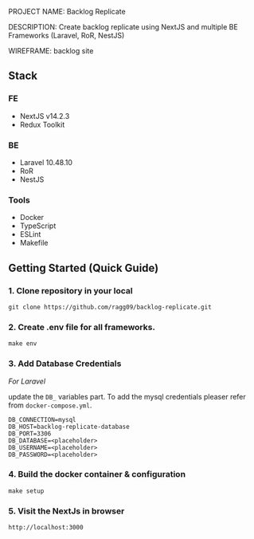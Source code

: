 PROJECT NAME: Backlog Replicate

DESCRIPTION: Create backlog replicate using NextJS and multiple BE Frameworks (Laravel, RoR, NestJS)

WIREFRAME: backlog site

## Stack

### FE

-   NextJS v14.2.3
-   Redux Toolkit

### BE

-   Laravel 10.48.10
-   RoR
-   NestJS

### Tools

-   Docker
-   TypeScript
-   ESLint
-   Makefile

## Getting Started (Quick Guide)

### 1. Clone repository in your local

```
git clone https://github.com/ragg09/backlog-replicate.git

```

### 2. Create .env file for all frameworks.

```
make env
```

### 3. Add Database Credentials

_For Laravel_

update the `DB_` variables part. To add the mysql credentials pleaser refer from
`docker-compose.yml`.

```
DB_CONNECTION=mysql
DB_HOST=backlog-replicate-database
DB_PORT=3306
DB_DATABASE=<placeholder>
DB_USERNAME=<placeholder>
DB_PASSWORD=<placeholder>
```

### 4. Build the docker container & configuration

```
make setup
```

### 5. Visit the NextJs in browser

```
http://localhost:3000
```
